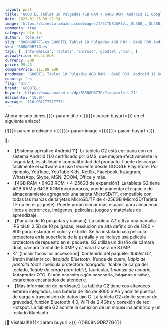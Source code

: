 ```yaml
---
layout: post
title: 'GOODTEL Tablet 10 Pulgadas 4GB RAM + 64GB ROM  Android 11 Google GMS  WiFi  Bluetooth  OTG  Batería 8000mAh  Dual Cámara 5MP + 8MP  SD Slot 4-256GB  con Funda  Teclado y Ratón  Rojo'
date: 2023-01-25 09:22:24
image: 'https://m.media-amazon.com/images/I/51TNS2AFfiL._SL500_._SL400_.jpg'
comments: true
category: ofertas
author: 'tole.es'
slug: 'B08NGDR77G-es GOODTEL Tablet 10 Pulgadas 4GB RAM + 64GB ROM Android 11...'
sku: 'B08NGDR77G-es'
tags: [ 'Informática','Tablets','android','goodtel','🇪🇸', ]
actualPrice: 99.43 EUR
currency: EUR
price: 99.43
comparePrice: 116.98 EUR
prodname: 'GOODTEL Tablet 10 Pulgadas 4GB RAM + 64GB ROM  Android 11 Google GMS  WiFi  Bluetooth  OTG  Batería 8000mAh  Dual Cámara 5MP + 8MP  SD Slot 4-256GB  con Funda  Teclado y Ratón  Rojo'
country: 'es'
flag: '🇪🇸'
brand: 'GOODTEL'
buyurl: 'https://www.amazon.es/dp/B08NGDR77G/?tag=tolees-21'
descuento: '15.00'
average: '120.037777777778'
---
```


Ahora mismo tienes [{{< param title >}}]({{< param buyurl >}}) en el siguiente enlace!

[![{{< param prodname >}}]({{< param image >}})]({{< param buyurl >}})

🔎:

- 【Sistema operativo Android 11】La tableta G2 está equipada con un sistema Android 11.0 certificado por GMS, que mejora efectivamente la seguridad, estabilidad y compatibilidad del producto. Puede descargar fácilmente el software de uso frecuente desde GOOGLE Play Store. Por ejemplo, YouTube, YouTube Kids, Netflix, Facebook, Instagram, WhatsApp, Skype, MSN, ZOOM, Office y más.
- 【4GB RAM + 64GB ROM + 4-256GB de expansión】La tableta G2 tiene 4GB RAM y 64GB ROM incorporados, puede aumentar el espacio de almacenamiento agregando una tarjeta MicroSD/TF, compatible con todas las marcas de tarjetas MicroSD/TF de 4-256GB (MicroSD/Tarjeta TF no en el paquete). Puede proporcionar más espacio para almacenar libros electrónicos, imágenes, películas, juegos y materiales de aprendizaje.
- 【Pantalla de 10 pulgadas y cámara】La tableta G2 utiliza una pantalla IPS táctil 2.5D de 10 pulgadas, resolución de alta definición de 1280 * 800 para restaurar el color y el brillo. Se ha instalado una película protectora en la superficie de la pantalla y se incluye una película protectora de repuesto en el paquete. G2 utiliza un diseño de cámara dual, cámara frontal de 5.0MP y cámara trasera de 8.0MP.
- ♡【Incluir todos los accesorios】Contenido del paquete: 1*tablet G2, 1*ratón inalámbrico, 1*teclado Bluetooth, 1*funda de cuero, 1*lápiz de pantalla táctil, 1*película protectora, 1*cargador, 1*cable de carga del teclado, 1*cable de carga para tablet, 1*auricular, 1*manual de usuario, 1*adaptador OTG. Si aún necesita algún accesorio, háganoslo saber, estaremos encantados de atenderle.
- 【Más información de hardware】La tableta G2 tiene dos altavoces estéreo integrados, una batería de litio de 8000 mAh y admite puertos de carga y transmisión de datos tipo C. La tableta G2 admite sensor de gravedad, función Bluetooth 4.0, WiFi de 2.4Ghz y conexión de red Hotspot. La tableta G2 admite la conexión de un mouse inalámbrico y un teclado Bluetooth.

[🛒 Visítala!!!]({{< param buyurl >}})
{{<world>}}B08NGDR77G{{</world>}}
